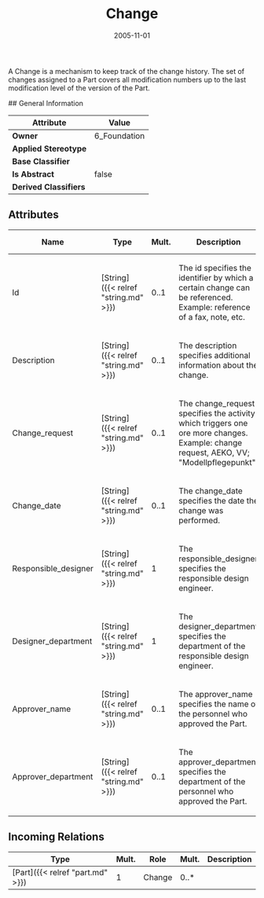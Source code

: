 ﻿---
title: Change
toc: false
type: specs
date: "2005-11-01"
draft: false
specification: KBL
version: 2.3.sr1
documentType: "Recommendation"
elementType: Class
classes:
  - Change
menu_name: kbl-2.3.sr1
---
<p>A Change is a mechanism to keep track of the change history. The set of changes assigned to a Part covers all modification numbers up to the last modification level of the version of the Part.</p>
## General Information

| Attribute               | Value |
|-------------------------|-------|
| **Owner**               | 6_Foundation |
| **Applied Stereotype**  |   |
| **Base Classifier**     |   |
| **Is Abstract**         | false |
| **Derived Classifiers** |   |

## Attributes
|  Name  |  Type  |  Mult.  |  Description  |  Owning Classifier  |
|--------|--------|---------|---------------|--------------|
|Id | [String]({{< relref "string.md" >}}) | 0..1 | <p>The id specifies the identifier by which a certain change can be referenced. Example:  reference of a fax, note, etc.</p> | [Change]({{< relref "change.md" >}}) |
|Description | [String]({{< relref "string.md" >}}) | 0..1 | <p>The description specifies additional information about the change.</p> | [Change]({{< relref "change.md" >}}) |
|Change_request | [String]({{< relref "string.md" >}}) | 0..1 | <p>The change_request specifies the activity which triggers one ore more changes. Example:  change request, AEKO, VV; "Modellpflegepunkt"</p> | [Change]({{< relref "change.md" >}}) |
|Change_date | [String]({{< relref "string.md" >}}) | 0..1 | <p>The change_date specifies the date the change was performed.</p> | [Change]({{< relref "change.md" >}}) |
|Responsible_designer | [String]({{< relref "string.md" >}}) | 1 | <p>The responsible_designer specifies the responsible design engineer.</p> | [Change]({{< relref "change.md" >}}) |
|Designer_department | [String]({{< relref "string.md" >}}) | 1 | <p>The designer_department specifies the department of the responsible design engineer.</p> | [Change]({{< relref "change.md" >}}) |
|Approver_name | [String]({{< relref "string.md" >}}) | 0..1 | <p>The approver_name specifies the name of the personnel who approved the Part.</p> | [Change]({{< relref "change.md" >}}) |
|Approver_department | [String]({{< relref "string.md" >}}) | 0..1 | <p>The approver_department specifies the department of the personnel who approved the Part.</p> | [Change]({{< relref "change.md" >}}) |

##  Incoming Relations
|    Type  |   Mult.  |   Role    |   Mult.   |   Description  |
|----------|----------|-----------|-----------|----------------|
| [Part]({{< relref "part.md" >}}) | 1 | Change | 0..* |  |
